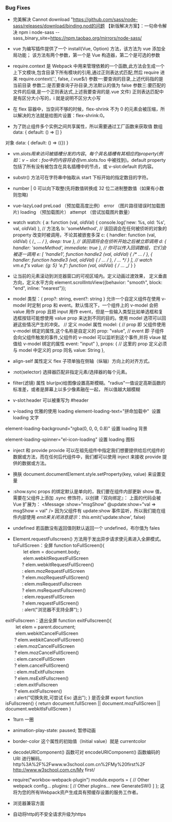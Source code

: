### Bug Fixes

- 完美解决 Cannot download "https://github.com/sass/node-sass/releases/download/binding.nod的问题
  【新版解决方案】：一句命令解决 npm i node-sass --sass_binary_site=https://npm.taobao.org/mirrors/node-sass/

- vue 为编写插件提供了一个 install(Vue, Option) 方法，该方法为 vue 添加全局功能；
  该方法有两个参数，第一个是 Vue 构造器，第二个是可选的参数

- require.context 是 Webpack 中用来管理依赖的一个函数,此方法会生成一个上下文模块,包含目录下所有模块的引用,通过正则表达式匹配,然后 require 进来
  require.context('.', false, /\.vue\$/)
  参数一:要查询的目录,上述代码指的是当前目录
  参数二:是否要查询子孙目录,方法默认的值为 false
  参数三:要匹配的文件的后缀,是一个正则表达式,上述我要查询的是.vue 文件)
  正则表达匹配中是有区分大小写的，i 就是说明不区分大小写

- 在 flex 容器中，当空间不够的时候，flex-shrink 不为 0 的元素会被压缩，所以解决的方法就是给图片设置：flex-shrink:0。

- 为了防止组件多个实例之间共享属性，所以需要通过工厂函数来获取值
  数组
  data: {
  default: () => []
  }

对象
data: {
default: () => ({})
}

- vm.$slots
用来访问被插槽分发的内容。每个具名插槽有其相应的 property (例如：v-slot:foo 中的内容将会在 vm.$slots.foo 中被找到)。default property 包括了所有没有被包含在具名插槽中的节点，或 v-slot:default 的内容。

- substr() 方法可在字符串中抽取从 start 下标开始的指定数目的字符。

- number | 0 可以向下取整(先将数值转换成 32 位二进制整数值（如果有小数则忽略)

- vue-lazyLoad
  preLoad （预加载高度比例）
  error （图片路径错误时加载图片)
  loading （预加载图片）
  attempt （尝试加载图片数量）

- watch
  watch: {
  a: function (val, oldVal) {
  console.log('new: %s, old: %s', val, oldVal)
  },
  // 方法名
  b: 'someMethod',
  // 该回调会在任何被侦听的对象的 property 改变时被调用，不论其被嵌套多深
  c: {
  handler: function (val, oldVal) { /_ ... _/ },
  deep: true
  },
  // 该回调将会在侦听开始之后被立即调用
  d: {
  handler: 'someMethod',
  immediate: true
  },
  // 你可以传入回调数组，它们会被逐一调用
  e: [
  'handle1',
  function handle2 (val, oldVal) { /* ... */ },
  {
  handler: function handle3 (val, oldVal) { /* ... */ },
  /* ... */
  }
  ],
  // watch vm.e.f's value: {g: 5}
  'e.f': function (val, oldVal) { /_ ... _/ }
  }

- 让当前的元素滚动到浏览器窗口的可视区域内。定义动画过渡效果， 定义垂直方向，定义水平方向
  element.scrollIntoView({behavior: "smooth", block: "end", inline: "nearest"});

- model
  类型：{ prop?: string, event?: string }
  允许一个自定义组件在使用 v-model 时定制 prop 和 event。默认情况下，一个组件上的 v-model 会把 value 用作 prop 且把 input 用作 event，但是一些输入类型比如单选框和复选框按钮可能想使用 value prop 来达到不同的目的。使用 model 选项可以回避这些情况产生的冲突。
  // 定义 model 属性
  model: {
  // prop 即 父组件使用 v-model 绑定的属性,这个名称是自定义的
  prop: "value",
  // event 即 子组件会向父组件触发的事件,父组件的 v-model 可以监听到这个事件,并将 vlaue 赋值给 v-model 绑定的属性
  event: "input"
  },
  props: {
  // 这里的 prop 定义必须与 model 中定义的 prop 同名
  value: String
  },
- align-self 属性定义 flex 子项单独在侧轴（纵轴）方向上的对齐方式。
- :not(selector) 选择器匹配非指定元素/选择器的每个元素。
- filter(滤镜) 属性
  blur(px)给图像设置高斯模糊。"radius"一值设定高斯函数的标准差，或者是屏幕上以多少像素融在一起， 所以值越大越模糊
- v-slot:header 可以被重写为 #header

* v-loading 优雅的使用 loading
  element-loading-text="拼命加载中"  设置 loading 文字

element-loading-background="rgba(0, 0, 0, 0.8)" 设置 loading 背景

element-loading-spinner="el-icon-loading" 设置 loading 图标

- inject 和 provide
  provide 可以在祖先组件中指定我们想要提供给后代组件的数据或方法，而在任何后代组件中，我们都可以使用 inject 来接收 provide 提供的数据或方法。

- 换肤
  document.documentElement.style.setProperty(key, value) 来设置变量

- :show.sync
  props 的绑定默认是单向的，我们要在组件内部更新 show 值，需要在父组件上添加 .sync 修饰符，以创建『双向绑定』：
  <Message :show.sync="msgShow"/>
  上面的代码会被 Vue 扩展为：
  <Message :show="msgShow" @update:show="val => msgShow = val" />
  因为父组件有 update:show 事件监听，所以我们能在组件内部使用 $emit 来关闭消息提示： this.$emit('update:show', false)

- undefined 若函数没有返回值则默认返回一个 undefined，布尔值为 fales

- Element.requestFullscreen() 方法用于发出异步请求使元素进入全屏模式。
  toFullScreen：全屏
  function toFullScreen(){  
  　　 let elem = document.body;  
  　　 elem.webkitRequestFullScreen  
  　　? elem.webkitRequestFullScreen()  
  　　: elem.mozRequestFullScreen  
  　　? elem.mozRequestFullScreen()  
  　　: elem.msRequestFullscreen  
  　　? elem.msRequestFullscreen()  
  　　: elem.requestFullScreen  
  　　? elem.requestFullScreen()  
  　　: alert("浏览器不支持全屏");
  }

exitFullscreen：退出全屏
function exitFullscreen(){  
　　 let elem = parent.document;  
　　 elem.webkitCancelFullScreen  
　　? elem.webkitCancelFullScreen()  
　　: elem.mozCancelFullScreen  
　　? elem.mozCancelFullScreen()  
　　: elem.cancelFullScreen  
　　? elem.cancelFullScreen()  
　　: elem.msExitFullscreen  
　　? elem.msExitFullscreen()  
　　: elem.exitFullscreen  
　　? elem.exitFullscreen()  
　　: alert("切换失败,可尝试 Esc 退出");
}
是否全屏
export function isFullscreen() {
return document.fullScreen ||
document.mozFullScreen ||
document.webkitIsFullScreen
}

- 1turn 一圈
- animation-play-state: paused; 暂停动画
- border-color 这个属性的初始值（Initial value）就是 currentcolor

- decodeURIComponent() 函数可对 encodeURIComponent() 函数编码的 URI 进行解码。
  http%3A%2F%2Fwww.w3school.com.cn%2FMy%20first%2F
  http://www.w3school.com.cn/My first/

* require("workbox-webpack-plugin")
module.exports = {
  // Other webpack config...
  plugins: [
    // Other plugins...
    new GenerateSW()
  ]
};
这将为您的所有Webpack资产生成具有预缓存设置的服务工作者。

* 浏览器兼容方面
  <!-- 强制Chromium内核 作用于360浏览器 QQ浏览器等国产双核浏览器 -->
  <meta name="renderer" content="webkit" />
  <!-- 强制Chromium内核 作用于其他双核浏览器 -->
  <meta name="force-rendering" content="webkit" />
  <!-- 如果有安装Google Chrome Frame插件则强制IE为Chromium内核 否则强制本机支持的最高IE内核作用于IE浏览器 -->
  <meta http-equiv="X-UA-Compatible" content="IE=edge, chrome=1">

* 自动将http的不安全请求升级为https
  <meta http-equiv="Content-Security-Policy" content="upgrade-insecure-requests" />